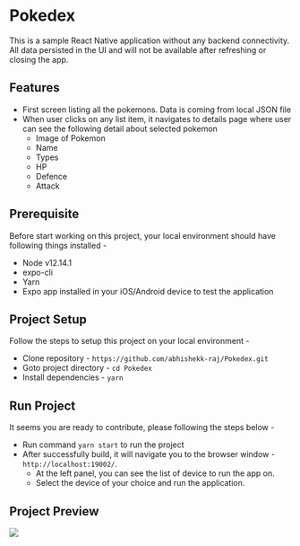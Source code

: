 # Pokedex
This is a sample React Native application without any backend connectivity. All data persisted in the UI and will not be available after refreshing or closing the app.

## Features
* First screen listing all the pokemons. Data is coming from local JSON file
* When user clicks on any list item, it navigates to details page where user can see the following detail about selected pokemon
    * Image of Pokemon
    * Name
    * Types
    * HP
    * Defence
    * Attack
    
## Prerequisite
Before start working on this project, your local environment should have following things installed - 
* Node v12.14.1
* expo-cli
* Yarn
* Expo app installed in your iOS/Android device to test the application

## Project Setup
Follow the steps to setup this project on your local environment - 
* Clone repository - `https://github.com/abhishekk-raj/Pokedex.git`
* Goto project directory - `cd Pokedex`
* Install dependencies - `yarn`

## Run Project
It seems you are ready to contribute, please following the steps below - 
* Run command `yarn start` to run the project
* After successfully build, it will navigate you to the browser window - `http://localhost:19002/`. 
    * At the left panel, you can see the list of device to run the app on. 
    * Select the device of your choice and run the application.

## Project Preview

![](PokedexPreview.gif)
